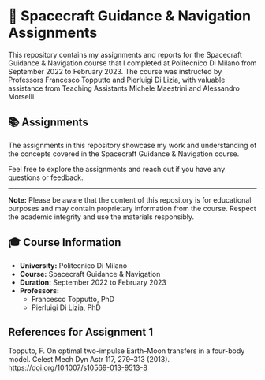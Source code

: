 # 🚀 Spacecraft Guidance & Navigation Assignments

This repository contains my assignments and reports for the Spacecraft Guidance & Navigation course that I completed at Politecnico Di Milano from September 2022 to February 2023. The course was instructed by Professors Francesco Topputto and Pierluigi Di Lizia, with valuable assistance from Teaching Assistants Michele Maestrini and Alessandro Morselli.


## 📚 Assignments

The assignments in this repository showcase my work and understanding of the concepts covered in the Spacecraft Guidance & Navigation course.

Feel free to explore the assignments and reach out if you have any questions or feedback.

---

**Note:** Please be aware that the content of this repository is for educational purposes and may contain proprietary information from the course. Respect the academic integrity and use the materials responsibly.

## 🎓 Course Information

- **University:** Politecnico Di Milano
- **Course:** Spacecraft Guidance & Navigation
- **Duration:** September 2022 to February 2023
- **Professors:**
  - Francesco Topputto, PhD
  - Pierluigi Di Lizia, PhD

## References for Assignment 1

Topputo, F. On optimal two-impulse Earth–Moon transfers in a four-body model. Celest Mech Dyn Astr 117, 279–313 (2013). https://doi.org/10.1007/s10569-013-9513-8
